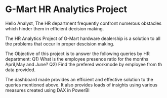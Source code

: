 # G-Mart HR Analytics Project
Hello Analyst,
  The HR department frequently confront numerous obstacles which hinder them in efficient decision making.
  
  The HR Analytics Project of G-Mart hardware dealership is a solution to all the problems that occur in proper descision making.
  
  The  Objective of this project is to answer the following queries by HR department:
     Q1) What is the employee presence ratio for the months April,May and June?
     Q2) Find the prefered workmode by employee from th data provided.
     
  The dashboard made provides an efficient and effective solution to the queries mentioned above.
  It also provides loads of insights using various measures created using DAX in PowerBI
